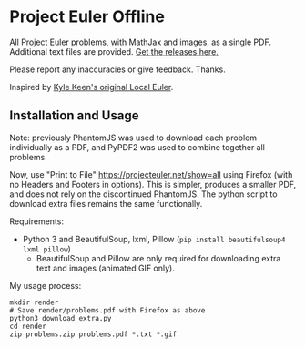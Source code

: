 Project Euler Offline
=====================
All Project Euler problems, with MathJax and images, as a single PDF. Additional text files are provided. [Get the releases here.](https://github.com/wxv/project-euler-offline/releases)

Please report any inaccuracies or give feedback. Thanks.

Inspired by [Kyle Keen's original Local Euler](http://kmkeen.com/local-euler/2008-07-16-07-33-00.html).

Installation and Usage
----------------------

Note: previously PhantomJS was used to download each problem individually as a PDF, and PyPDF2 was used to combine together all problems. 

Now, use "Print to File" https://projecteuler.net/show=all using Firefox (with no Headers and Footers in options). This is simpler, produces a smaller PDF, and does not rely on the discontinued PhantomJS. The python script to download extra files remains the same functionally. 

Requirements:
- Python 3 and BeautifulSoup, lxml, Pillow (`pip install beautifulsoup4 lxml pillow`)
  - BeautifulSoup and Pillow are only required for downloading extra text and images (animated GIF only).

My usage process:

    mkdir render
    # Save render/problems.pdf with Firefox as above
    python3 download_extra.py
    cd render
    zip problems.zip problems.pdf *.txt *.gif

